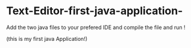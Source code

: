# Text-Editor-first-java-application-
Add the two java files to your prefered IDE and compile the file and run !

(this is my first java Application!)
